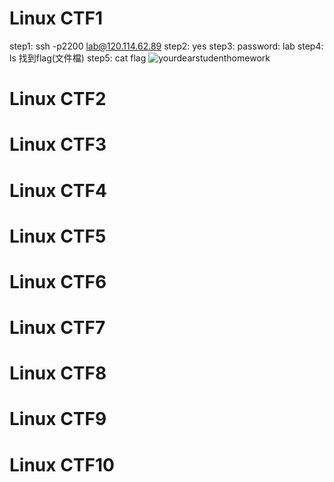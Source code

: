 # Linux CTF1
step1: ssh -p2200 lab@120.114.62.89
step2: yes
step3: password: lab
step4: ls 找到flag(文件檔)
step5: cat flag
![yourdearstudenthomework](https://github.com/larrychen20011120/yourdearstudenthomework/blob/master/a.PNG)
# Linux CTF2

# Linux CTF3

# Linux CTF4

# Linux CTF5

# Linux CTF6

# Linux CTF7

# Linux CTF8

# Linux CTF9

# Linux CTF10
